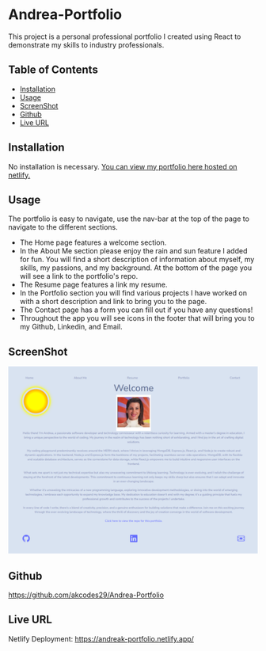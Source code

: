 # Andrea-Portfolio
This project is a personal professional portfolio I created using React to demonstrate my skills to industry professionals.

## Table of Contents
- [Installation](#installation)
- [Usage](#usage)
- [ScreenShot](#screenshot)
- [Github](#github)
- [Live URL](#live-url)

## Installation
No installation is necessary. [You can view my portfolio here hosted on netlify.](https://andreak-portfolio.netlify.app/)

## Usage
The portfolio is easy to navigate, use the nav-bar at the top of the page to navigate to the different sections. 

* The Home page features a welcome section.
* In the About Me section please enjoy the rain and sun feature I added for fun. You will find a short description of information about myself, my skills, my passions, and my background. At the bottom of the page you will see a link to the portfolio's repo. 
* The Resume page features a link my resume.
* In the Portfolio section you will find various projects I have worked on with a short description and link to bring you to the page. 
* The Contact page has a form you can fill out if you have any questions!
* Throughout the app you will see icons in the footer that will bring you to my Github, Linkedin, and Email.

## ScreenShot
![Portfolio Screenshot](src\images\portfolioSSreadMe.png)

## Github 
https://github.com/akcodes29/Andrea-Portfolio

## Live URL
Netlify Deployment: https://andreak-portfolio.netlify.app/
